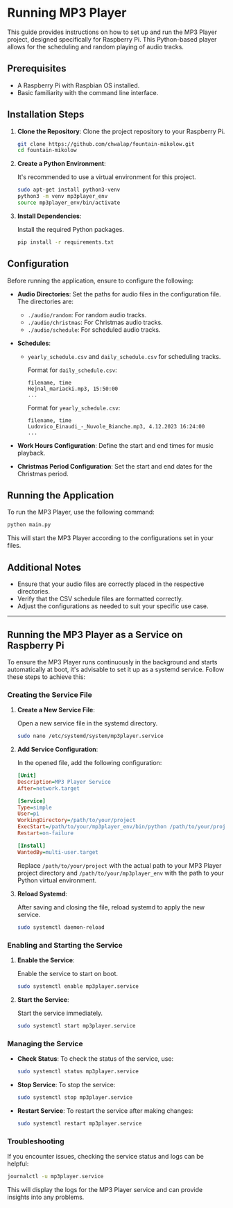 # Running MP3 Player

This guide provides instructions on how to set up and run the MP3 Player project, designed specifically for Raspberry Pi. This Python-based player allows for the scheduling and random playing of audio tracks.

## Prerequisites

- A Raspberry Pi with Raspbian OS installed.
- Basic familiarity with the command line interface.

## Installation Steps

1. **Clone the Repository**: Clone the project repository to your Raspberry Pi.

    ```bash
    git clone https://github.com/chwalap/fountain-mikolow.git
    cd fountain-mikolow
    ```

2. **Create a Python Environment**:
   
    It's recommended to use a virtual environment for this project.

    ```bash
    sudo apt-get install python3-venv
    python3 -m venv mp3player_env
    source mp3player_env/bin/activate
    ```

3. **Install Dependencies**:

    Install the required Python packages.

    ```bash
    pip install -r requirements.txt
    ```

## Configuration

Before running the application, ensure to configure the following:

- **Audio Directories**: Set the paths for audio files in the configuration file. The directories are:
  - `./audio/random`: For random audio tracks.
  - `./audio/christmas`: For Christmas audio tracks.
  - `./audio/schedule`: For scheduled audio tracks.

- **Schedules**:
  - `yearly_schedule.csv` and `daily_schedule.csv` for scheduling tracks.

    Format for `daily_schedule.csv`:
    ```
    filename, time
    Hejnal_mariacki.mp3, 15:50:00
    ...
    ```

    Format for `yearly_schedule.csv`:
    ```
    filename, time
    Ludovico_Einaudi_-_Nuvole_Bianche.mp3, 4.12.2023 16:24:00
    ...
    ```

- **Work Hours Configuration**: Define the start and end times for music playback.

- **Christmas Period Configuration**: Set the start and end dates for the Christmas period.

## Running the Application

To run the MP3 Player, use the following command:

```bash
python main.py
```

This will start the MP3 Player according to the configurations set in your files.

## Additional Notes

- Ensure that your audio files are correctly placed in the respective directories.
- Verify that the CSV schedule files are formatted correctly.
- Adjust the configurations as needed to suit your specific use case.

---

## Running the MP3 Player as a Service on Raspberry Pi

To ensure the MP3 Player runs continuously in the background and starts automatically at boot, it's advisable to set it up as a systemd service. Follow these steps to achieve this:

### Creating the Service File

1. **Create a New Service File**:

    Open a new service file in the systemd directory.

    ```bash
    sudo nano /etc/systemd/system/mp3player.service
    ```

2. **Add Service Configuration**:

    In the opened file, add the following configuration:

    ```ini
    [Unit]
    Description=MP3 Player Service
    After=network.target

    [Service]
    Type=simple
    User=pi
    WorkingDirectory=/path/to/your/project
    ExecStart=/path/to/your/mp3player_env/bin/python /path/to/your/project/main.py
    Restart=on-failure

    [Install]
    WantedBy=multi-user.target
    ```

    Replace `/path/to/your/project` with the actual path to your MP3 Player project directory and `/path/to/your/mp3player_env` with the path to your Python virtual environment.

3. **Reload Systemd**:

    After saving and closing the file, reload systemd to apply the new service.

    ```bash
    sudo systemctl daemon-reload
    ```

### Enabling and Starting the Service

1. **Enable the Service**:

    Enable the service to start on boot.

    ```bash
    sudo systemctl enable mp3player.service
    ```

2. **Start the Service**:

    Start the service immediately.

    ```bash
    sudo systemctl start mp3player.service
    ```

### Managing the Service

- **Check Status**:
  To check the status of the service, use:
  ```bash
  sudo systemctl status mp3player.service
  ```

- **Stop Service**:
  To stop the service:
  ```bash
  sudo systemctl stop mp3player.service
  ```

- **Restart Service**:
  To restart the service after making changes:
  ```bash
  sudo systemctl restart mp3player.service
  ```

### Troubleshooting

If you encounter issues, checking the service status and logs can be helpful:

```bash
journalctl -u mp3player.service
```

This will display the logs for the MP3 Player service and can provide insights into any problems.
